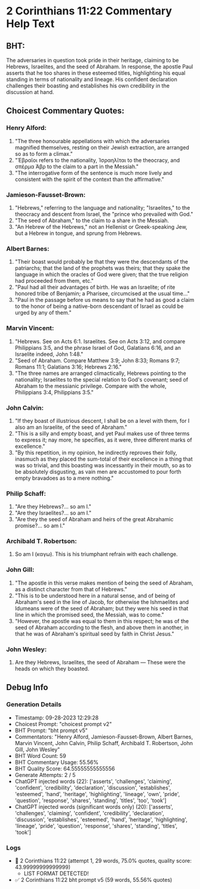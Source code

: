 # 2 Corinthians 11:22 Commentary Help Text

## BHT:
The adversaries in question took pride in their heritage, claiming to be Hebrews, Israelites, and the seed of Abraham. In response, the apostle Paul asserts that he too shares in these esteemed titles, highlighting his equal standing in terms of nationality and lineage. His confident declaration challenges their boasting and establishes his own credibility in the discussion at hand.

## Choicest Commentary Quotes:
### Henry Alford:
1. "The three honourable appellations with which the adversaries magnified themselves, resting on their Jewish extraction, are arranged so as to form a climax." 
2. "Ἑβραῖοι refers to the nationality, Ἰσραηλῖται to the theocracy, and σπέρμα Ἀβρ to the claim to a part in the Messiah."
3. "The interrogative form of the sentence is much more lively and consistent with the spirit of the context than the affirmative."

### Jamieson-Fausset-Brown:
1. "Hebrews," referring to the language and nationality; "Israelites," to the theocracy and descent from Israel, the "prince who prevailed with God." 
2. "The seed of Abraham," to the claim to a share in the Messiah.
3. "An Hebrew of the Hebrews," not an Hellenist or Greek-speaking Jew, but a Hebrew in tongue, and sprung from Hebrews.

### Albert Barnes:
1. "Their boast would probably be that they were the descendants of the patriarchs; that the land of the prophets was theirs; that they spake the language in which the oracles of God were given; that the true religion had proceeded from them, etc."
2. "Paul had all their advantages of birth. He was an Israelite; of rite honored tribe of Benjamin; a Pharisee, circumcised at the usual time..."
3. "Paul in the passage before us means to say that he had as good a claim to the honor of being a native-born descendant of Israel as could be urged by any of them."

### Marvin Vincent:
1. "Hebrews. See on Acts 6:1. Israelites. See on Acts 3:12, and compare Philippians 3:5, and the phrase Israel of God, Galatians 6:16, and an Israelite indeed, John 1:48."
2. "Seed of Abraham. Compare Matthew 3:9; John 8:33; Romans 9:7; Romans 11:1; Galatians 3:16; Hebrews 2:16."
3. "The three names are arranged climactically, Hebrews pointing to the nationality; Israelites to the special relation to God's covenant; seed of Abraham to the messianic privilege. Compare with the whole, Philippians 3:4, Philippians 3:5."

### John Calvin:
1. "If they boast of illustrious descent, I shall be on a level with them, for I also am an Israelite, of the seed of Abraham." 
2. "This is a silly and empty boast, and yet Paul makes use of three terms to express it; nay more, he specifies, as it were, three different marks of excellence." 
3. "By this repetition, in my opinion, he indirectly reproves their folly, inasmuch as they placed the sum-total of their excellence in a thing that was so trivial, and this boasting was incessantly in their mouth, so as to be absolutely disgusting, as vain men are accustomed to pour forth empty bravadoes as to a mere nothing."

### Philip Schaff:
1. "Are they Hebrews?... so am I." 
2. "Are they Israelites?... so am I."
3. "Are they the seed of Abraham and heirs of the great Abrahamic promise?... so am I."

### Archibald T. Robertson:
1.  So am I  (καγω). This is his triumphant refrain with each challenge. 

### John Gill:
1. "The apostle in this verse makes mention of being the seed of Abraham, as a distinct character from that of Hebrews."
2. "This is to be understood here in a natural sense, and of being of Abraham's seed in the line of Jacob, for otherwise the Ishmaelites and Idumeans were of the seed of Abraham; but they were his seed in that line in which the promised seed, the Messiah, was to come."
3. "However, the apostle was equal to them in this respect; he was of the seed of Abraham according to the flesh, and above them in another, in that he was of Abraham's spiritual seed by faith in Christ Jesus."

### John Wesley:
1. Are they Hebrews, Israelites, the seed of Abraham — These were the heads on which they boasted.


## Debug Info
### Generation Details
- Timestamp: 09-28-2023 12:29:28
- Choicest Prompt: "choicest prompt v2"
- BHT Prompt: "bht prompt v5"
- Commentators: "Henry Alford, Jamieson-Fausset-Brown, Albert Barnes, Marvin Vincent, John Calvin, Philip Schaff, Archibald T. Robertson, John Gill, John Wesley"
- BHT Word Count: 59
- BHT Commentary Usage: 55.56%
- BHT Quality Score: 64.55555555555556
- Generate Attempts: 2 / 5
- ChatGPT injected words (22):
	['asserts', 'challenges', 'claiming', 'confident', 'credibility', 'declaration', 'discussion', 'establishes', 'esteemed', 'hand', 'heritage', 'highlighting', 'lineage', 'own', 'pride', 'question', 'response', 'shares', 'standing', 'titles', 'too', 'took']
- ChatGPT injected words (significant words only) (20):
	['asserts', 'challenges', 'claiming', 'confident', 'credibility', 'declaration', 'discussion', 'establishes', 'esteemed', 'hand', 'heritage', 'highlighting', 'lineage', 'pride', 'question', 'response', 'shares', 'standing', 'titles', 'took']

### Logs
- 🔄 2 Corinthians 11:22 (attempt 1, 29 words, 75.0% quotes, quality score: 43.99999999999999) 
	- LIST FORMAT DETECTED!
- ✅ 2 Corinthians 11:22 bht prompt v5 (59 words, 55.56% quotes)